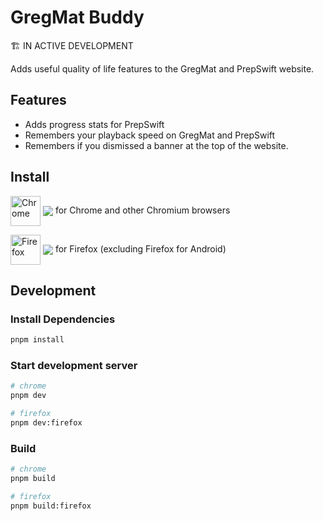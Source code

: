 # GregMat Buddy

🏗️ IN ACTIVE DEVELOPMENT

Adds useful quality of life features to the GregMat and PrepSwift website.

## Features

- Adds progress stats for PrepSwift
- Remembers your playback speed on GregMat and PrepSwift
- Remembers if you dismissed a banner at the top of the website.

## Install

[link-chrome]: https://chromewebstore.google.com/detail/gregmat-buddy/oldbbeonbpmmjfhddalkjfmfmindmjnd "Version published on Chrome Web Store"
[link-firefox]: https://addons.mozilla.org/en-US/firefox/addon/gregmat-buddy/ "Version published on Mozilla Add-ons"

[<img src="https://raw.githubusercontent.com/alrra/browser-logos/90fdf03c/src/chrome/chrome.svg" width="48" alt="Chrome" valign="middle">][link-chrome] [<img src="https://img.shields.io/chrome-web-store/v/oldbbeonbpmmjfhddalkjfmfmindmjnd.svg?label=%20" valign="middle">][link-chrome] for Chrome and other Chromium browsers

[<img src="https://raw.githubusercontent.com/alrra/browser-logos/90fdf03c/src/firefox/firefox.svg" width="48" alt="Firefox" valign="middle">][link-firefox] [<img src="https://img.shields.io/amo/v/gregmat-buddy.svg?label=%20" valign="middle">][link-firefox] for Firefox (excluding Firefox for Android)

## Development

### Install Dependencies

```bash
pnpm install
```

### Start development server

```bash
# chrome
pnpm dev

# firefox
pnpm dev:firefox
```

### Build

```bash
# chrome
pnpm build

# firefox
pnpm build:firefox
```

